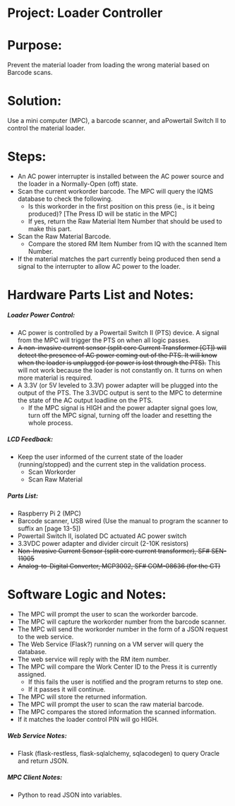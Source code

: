 # Project: Loader Controller


# Purpose:
Prevent the material loader from loading the wrong material based on Barcode scans.


# Solution:
Use a mini computer (MPC), a barcode scanner, and aPowertail Switch II to control the material loader.


# Steps:
- An AC power interrupter is installed between the AC power source and the loader in a Normally-Open (off) state.
- Scan the current workorder barcode.  The MPC will query the IQMS database to check the following.
    + Is this workorder in the first position on this press (ie., is it being produced)?  [The Press ID will be static in the MPC]
    + If yes, return the Raw Material Item Number that should be used to make this part.
- Scan the Raw Material Barcode.
    + Compare the stored RM Item Number from IQ with the scanned Item Number.
- If the material matches the part currently being produced then send a signal to the interrupter to allow AC power to the loader.


# Hardware Parts List and Notes:
##### Loader Power Control:
- AC power is controlled by a Powertail Switch II (PTS) device.  A signal from the MPC will trigger the PTS on when all logic passes.
- ~~A non-invasive current sensor (split core Current Transformer [CT]) will detect the presence of AC power coming out of the PTS.  It will know when the loader is unplugged (or power is lost through the PTS).~~  This will not work because the loader is not constantly on.  It turns on when more material is required.
- A 3.3V (or 5V leveled to 3.3V) power adapter will be plugged into the output of the PTS.  The 3.3VDC output is sent to the MPC to determine the state of the AC output loadline on the PTS.
    + If the MPC signal is HIGH and the power adapter signal goes low, turn off the MPC signal, turning off the loader and resetting the whole process.

##### LCD Feedback:
- Keep the user informed of the current state of the loader (running/stopped) and the current step in the validation process.
    + Scan Workorder
    + Scan Raw Material  

##### Parts List:
- Raspberry Pi 2 (MPC)
- Barcode scanner, USB wired (Use the manual to program the scanner to suffix an <ENTER> [page 13-5])
- Powertail Switch II, isolated DC actuated AC power switch
- 3.3VDC power adapter and divider circuit (2-10K resistors)
- ~~Non-Invasive Current Sensor (split core current transformer), SF# SEN-11005~~
- ~~Analog-to-Digital Converter, MCP3002, SF# COM-08636 (for the CT)~~


# Software Logic and Notes:
- The MPC will prompt the user to scan the workorder barcode.
- The MPC will capture the workorder number from the barcode scanner.
- The MPC will send the workorder number in the form of a JSON request to the web service.
- The Web Service (Flask?) running on a VM server will query the database.
- The web service will reply with the RM item number.
- The MPC will compare the Work Center ID to the Press it is currently assigned.
    + If this fails the user is notified and the program returns to step one.
    + If it passes it will continue.
- The MPC will store the returned information.
- The MPC will prompt the user to scan the raw material barcode.
- The MPC compares the stored information the scanned information.
- If it matches the loader control PIN will go HIGH.

##### Web Service Notes:
- Flask (flask-restless, flask-sqlalchemy, sqlacodegen) to query Oracle and return JSON.

##### MPC Client Notes:
- Python to read JSON into variables.
